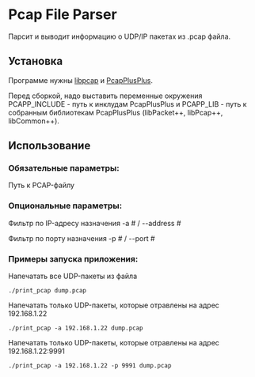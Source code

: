 # Pcap File Parser

Парсит и выводит информацию о UDP/IP пакетах из .pcap файла.

## Установка

Программе нужны [libpcap](http://www.tcpdump.org) и [PcapPlusPlus](https://github.com/seladb/PcapPlusPlus).

Перед сборкой, надо выставить переменные окружения PCAPP_INCLUDE - путь к инклудам PcapPlusPlus и PCAPP_LIB - путь к собранным библиотекам PcapPlusPlus (libPacket++, libPcap++, libCommon++).

## Использование

### Обязательные параметры:
Путь к PCAP-файлу
### Опциональные параметры:
Фильтр по IP-адресу назначения -a # / --address #

Фильтр по порту назначения -p # / --port #

### Примеры запуска приложения:

Напечатать все UDP-пакеты из файла
```
./print_pcap dump.pcap
```
Напечатать только UDP-пакеты, которые отравлены на адрес 192.168.1.22
```
./print_pcap -a 192.168.1.22 dump.pcap
```
Напечатать только UDP-пакеты, которые отравлены на адрес 192.168.1.22:9991
```
./print_pcap -a 192.168.1.22 -p 9991 dump.pcap
```

